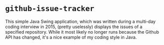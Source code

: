 # `github-issue-tracker`

This simple Java Swing application, which was written during a multi-day coding interview in 2015, (pretty uselessly) displays the issues of a specified repository. While it most likely no longer runs because the Github API has changed, it's a nice example of my coding style in Java.
